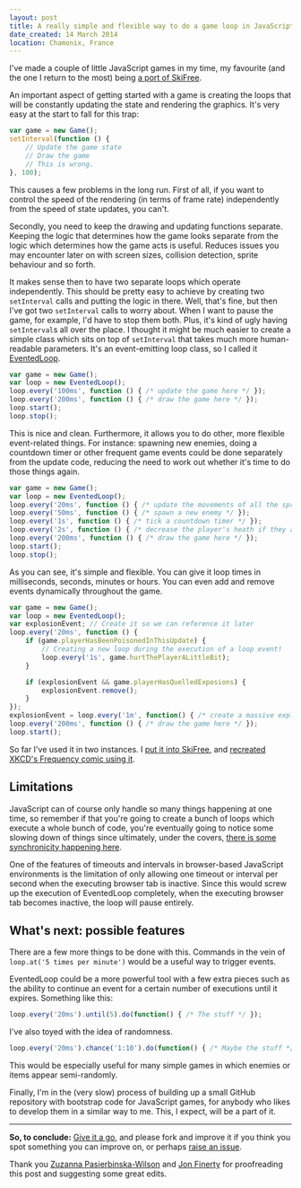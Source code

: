 ```yaml
---
layout: post
title: A really simple and flexible way to do a game loop in JavaScript
date_created: 14 March 2014
location: Chamonix, France
---
```


I've made a couple of little JavaScript games in my time, my favourite (and the one I return to the most) being [a port of SkiFree](https://basicallydan.github.io/skifree.js/).

An important aspect of getting started with a game is creating the loops that will be constantly updating the state and rendering the graphics. It's very easy at the start to fall for this trap:

~~~javascript
var game = new Game();
setInterval(function () {
	// Update the game state
	// Draw the game
	// This is wrong.
}, 100);
~~~

This causes a few problems in the long run. First of all, if you want to control the speed of the rendering (in terms of frame rate) independently from the speed of state updates, you can't.

Secondly, you need to keep the drawing and updating functions separate. Keeping the logic that determines how the game looks separate from the logic which determines how the game acts is useful. Reduces issues you may encounter later on with screen sizes, collision detection, sprite behaviour and so forth.

It makes sense then to have two separate loops which operate independently. This should be pretty easy to achieve by creating two `setInterval` calls and putting the logic in there. Well, that's fine, but then I've got two `setInterval` calls to worry about. When I want to pause the game, for example, I'd have to stop them both. Plus, it's kind of ugly having `setInterval`s all over the place. I thought it might be much easier to create a simple class which sits on top of `setInterval` that takes much more human-readable parameters. It's an event-emitting loop class, so I called it [EventedLoop](https://github.com/basicallydan/eventedloop).

~~~javascript
var game = new Game();
var loop = new EventedLoop();
loop.every('100ms', function () { /* update the game here */ });
loop.every('200ms', function () { /* draw the game here */ });
loop.start();
loop.stop();
~~~

This is nice and clean. Furthermore, it allows you to do other, more flexible event-related things. For instance: spawning new enemies, doing a countdown timer or other frequent game events could be done separately from the update code, reducing the need to work out whether it's time to do those things again.

~~~javascript
var game = new Game();
var loop = new EventedLoop();
loop.every('20ms', function () { /* update the movements of all the sprites here */ });
loop.every('50ms', function () { /* spawn a new enemy */ });
loop.every('1s', function () { /* tick a countdown timer */ });
loop.every('2s', function () { /* decrease the player's heath if they are poisoned */ });
loop.every('200ms', function () { /* draw the game here */ });
loop.start();
loop.stop();
~~~

As you can see, it's simple and flexible. You can give it loop times in milliseconds, seconds, minutes or hours. You can even add and remove events dynamically throughout the game.

~~~javascript
var game = new Game();
var loop = new EventedLoop();
var explosionEvent; // Create it so we can reference it later
loop.every('20ms', function () {
	if (game.playerHasBeenPoisonedInThisUpdate) {
		// Creating a new loop during the execution of a loop event!
		loop.every('1s', game.hurtThePlayerALittleBit);
	}

	if (explosionEvent && game.playerHasQuelledExposions) {
		explosionEvent.remove();
	}
});
explosionEvent = loop.every('1m', function() { /* create a massive explosion every minute! */ });
loop.every('200ms', function () { /* draw the game here */ });
loop.start();
~~~

So far I've used it in two instances. I [put it into SkiFree](https://github.com/basicallydan/skifree.js/blob/master/js/lib/game.js), and [recreated XKCD's Frequency comic using it](http://basicallydan.github.io/eventedloop/xkcd-example/).

## Limitations

JavaScript can of course only handle so many things happening at one time, so remember if that you're going to create a bunch of loops which execute a whole bunch of code, you're eventually going to notice some slowing down of things since ultimately, under the covers, [there is some synchronicity happening here](http://ejohn.org/blog/how-javascript-timers-work/).

One of the features of timeouts and intervals in browser-based JavaScript environments is the limitation of only allowing one timeout or interval per second when the executing browser tab is inactive. Since this would screw up the execution of EventedLoop completely, when the executing browser tab becomes inactive, the loop will pause entirely.

## What's next: possible features

There are a few more things to be done with this. Commands in the vein of `loop.at('5 times per minute')` would be a useful way to trigger events.

EventedLoop could be a more powerful tool with a few extra pieces such as the ability to continue an event for a certain number of executions until it expires. Something like this:

~~~javascript
loop.every('20ms').until(5).do(function() { /* The stuff */ });
~~~

I've also toyed with the idea of randomness.

~~~javascript
loop.every('20ms').chance('1:10').do(function() { /* Maybe the stuff */ });
~~~

This would be especially useful for many simple games in which enemies or items appear semi-randomly.

Finally, I'm in the (very slow) process of building up a small GitHub repository with bootstrap code for JavaScript games, for anybody who likes to develop them in a similar way to me. This, I expect, will be a part of it.

---

**So, to conclude:** [Give it a go](https://github.com/basicallydan/eventedloop), and please fork and improve it if you think you spot something you can improve on, or perhaps [raise an issue](https://github.com/basicallydan/eventedloop/issues).

Thank you [Zuzanna Pasierbinska-Wilson](https://twitter.com/fattypontoonski) and [Jon Finerty](https://twitter.com/jonfinerty) for proofreading this post and suggesting some great edits.